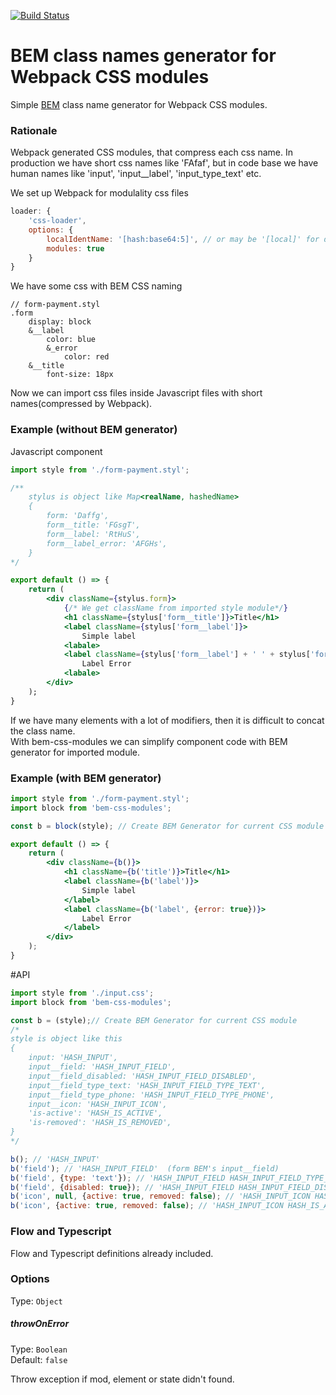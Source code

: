 [![Build Status](https://travis-ci.org/Connormiha/bem-css-modules.svg?branch=master)](https://travis-ci.org/Connormiha/bem-css-modules)

# BEM class names generator for Webpack CSS modules
Simple [BEM](https://en.bem.info/) class name generator for Webpack CSS modules.

### Rationale
Webpack generated CSS modules, that compress each css name. In production we have short css names like 'FAfaf', but in code base we have human names like 'input', 'input__label', 'input_type_text' etc.

We set up Webpack for modulality css files
```js
loader: {
    'css-loader',
    options: {
        localIdentName: '[hash:base64:5]', // or may be '[local]' for dev.
        modules: true
    }
}
```

We have some css with BEM CSS naming
```stylus
// form-payment.styl
.form
    display: block
    &__label
        color: blue
        &_error
            color: red
    &__title
        font-size: 18px
```
Now we can import css files inside Javascript files with short names(compressed by Webpack).

### Example (without BEM generator)
Javascript component
```jsx
import style from './form-payment.styl';

/**
    stylus is object like Map<realName, hashedName>
    {
        form: 'Daffg',
        form__title: 'FGsgT',
        form__label: 'RtHuS',
        form__label_error: 'AFGHs',
    }
*/

export default () => {
    return (
        <div className={stylus.form}>
            {/* We get className from imported style module*/}
            <h1 className={stylus['form__title']}>Title</h1>
            <label className={stylus['form__label']}>
                Simple label
            <labale>
            <label className={stylus['form__label'] + ' ' + stylus['form__label_error']}>
                Label Error
            <labale>
        </div>
    );
}
```
If we have many elements with a lot of modifiers, then it is difficult to concat the class name.  
With bem-css-modules we can simplify component code with BEM generator for imported module.
### Example (with BEM generator)
```jsx
import style from './form-payment.styl';
import block from 'bem-css-modules';

const b = block(style); // Create BEM Generator for current CSS module

export default () => {
    return (
        <div className={b()}>
            <h1 className={b('title')}>Title</h1>
            <label className={b('label')}>
                Simple label
            </label>
            <label className={b('label', {error: true})}>
                Label Error
            </label>
        </div>
    );
}
```

#API
```js
import style from './input.css';
import block from 'bem-css-modules';

const b = (style);// Create BEM Generator for current CSS module
/*
style is object like this
{
    input: 'HASH_INPUT',
    input__field: 'HASH_INPUT_FIELD',
    input__field_disabled: 'HASH_INPUT_FIELD_DISABLED',
    input__field_type_text: 'HASH_INPUT_FIELD_TYPE_TEXT',
    input__field_type_phone: 'HASH_INPUT_FIELD_TYPE_PHONE',
    input__icon: 'HASH_INPUT_ICON',
    'is-active': 'HASH_IS_ACTIVE',
    'is-removed': 'HASH_IS_REMOVED',
}
*/

b(); // 'HASH_INPUT'
b('field'); // 'HASH_INPUT_FIELD'  (form BEM's input__field)
b('field', {type: 'text'}); // 'HASH_INPUT_FIELD HASH_INPUT_FIELD_TYPE_TEXT'  (form BEM's 'input__field input__field_type_text')
b('field', {disabled: true}); // 'HASH_INPUT_FIELD HASH_INPUT_FIELD_DISABLED'  (form BEM's 'input__field input__field_type_text')
b('icon', null, {active: true, removed: false); // 'HASH_INPUT_ICON HASH_IS_ACTIVE' (from BEM's 'input__icon is-active')
b('icon', {active: true, removed: false); // 'HASH_INPUT_ICON HASH_IS_ACTIVE' (from BEM's 'input__icon is-active')
```

### Flow and Typescript

Flow and Typescript definitions already included.

### Options
Type: `Object`  

##### throwOnError
Type: `Boolean`  
Default: `false`  

Throw exception if mod, element or state didn't found.
